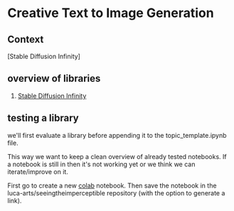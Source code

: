 # Creative Text to Image Generation

## Context
[Stable Diffusion Infinity]

## overview of libraries
1. [Stable Diffusion Infinity](https://github.com/lkwq007/stablediffusion-infinity)

## testing a library

we'll first evaluate a library before appending it to the topic_template.ipynb file.

This way we want to keep a clean overview of already tested notebooks. If a notebook is still in <tests> then it's not working yet or we think we can iterate/improve on it.

First go to create a new [colab](https://colab.research.google.com) notebook. Then save the notebook in the luca-arts/seeingtheimperceptible repository (with the option to generate a link).
